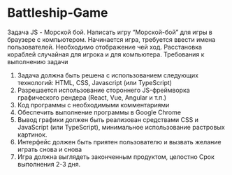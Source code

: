 # Battleship-Game

Задача JS - Морской бой.
Написать игру “Морской-бой” для игры в браузере с компьютером.
Начинается игра, требуется ввести имена пользователей. Необходимо отображение чей ход. Расстановка кораблей случайная для игрока и для компьютера.
Требования к выполнению задачи
1.	Задача должна быть решена с использованием следующих технологий: HTML, CSS, Javascript (или TypeScript)
2.	Разрешается использование стороннего JS-фреймворка графического рендера (React, Vue, Angular и т.п.)
3.	Код программы с необходимыми комментариями
4.	Обеспечить выполнение программы в Google Chrome
5.	Вывод графики должен быть реализован средствами CSS и JavaScript (или TypeScript), минимальное использование растровых картинок.
6.	Интерфейс должен быть приятен пользователю и вызвать желание играть снова и снова
7.	Игра должна выглядеть законченным продуктом, целостно 
Срок выполнения 2-3 дня.

